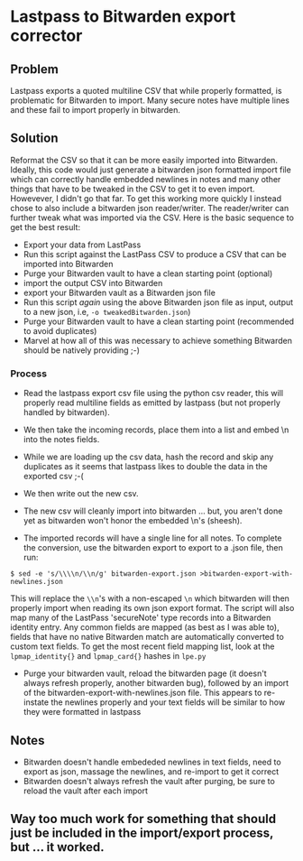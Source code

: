 

# Lastpass to Bitwarden export corrector

## Problem

Lastpass exports a quoted multiline CSV that while properly formatted, is problematic for Bitwarden to import.   Many secure notes have multiple lines and these fail to import properly in bitwarden.

## Solution

Reformat the CSV so that it can be more easily imported into Bitwarden. Ideally, this code would just generate a bitwarden json formatted import file which can correctly handle embedded newlines in notes and many other things that have to be tweaked in the CSV to get it to even import.  Howevever, I didn't go that far.  To get this working more quickly I instead chose to also include a bitwarden json reader/writer.   The reader/writer can further tweak what was imported via the CSV.  Here is the basic sequence to get the best result:

* Export your data from LastPass
* Run this script against the LastPass CSV to produce a CSV that can be imported into Bitwarden
* Purge your Bitwarden vault to have a clean starting point (optional)
* import the output CSV into Bitwarden
* export your Bitwarden vault as a Bitwarden json file
* Run this script *again* using the above Bitwarden json file as input, output to a new json, i.e, `-o tweakedBitwarden.json`)
* Purge your Bitwarden vault to have a clean starting point (recommended to avoid duplicates)
* Marvel at how all of this was necessary to achieve something Bitwarden should be natively providing ;-)

### Process

- Read the lastpass export csv file using the python csv reader, this will properly read multiline fields as emitted by lastpass (but not properly handled by bitwarden).
- We then take the incoming records, place them into a list and embed \n into the notes fields.
- While we are loading up the csv data, hash the record and skip any duplicates as it seems that lastpass likes to double the data in the exported csv ;-(
- We then write out the new csv.

- The new csv will cleanly import into bitwarden ... but, you aren't done yet as bitwarden won't honor the embedded \n's (sheesh).
- The imported records will have a single line for all notes.  To complete the conversion, use the bitwarden export to export to a .json file, then run:

``
$ sed -e 's/\\\\n/\\n/g' bitwarden-export.json >bitwarden-export-with-newlines.json
``

This will replace the `\\n`'s with a non-escaped `\n` which bitwarden will then properly import when reading its own json export format.   The script will also map many of the LastPass 'secureNote' type records into a Bitwarden identity entry.  Any common fields are mapped (as best as I was able to), fields that have no native Bitwarden match are automatically converted to custom text fields.  To get the most recent field mapping list, look at the `lpmap_identity{}` and `lpmap_card{}` hashes in `lpe.py`

- Purge your bitwarden vault, reload the bitwarden page (it doesn't always refresh properly, another bitwarden bug), followed by an import of the bitwarden-export-with-newlines.json file.   This appears to re-instate the newlines properly and your text fields will be similar to how they were formatted in lastpass

## Notes

- Bitwarden doesn't handle embededed newlines in text fields, need to export as json, massage the newlines, and re-import to get it correct
- Bitwarden doesn't always refresh the vault after purging, be sure to reload the vault after each import

##  Way too much work for something that should just be included in the import/export process, but ... it worked.
